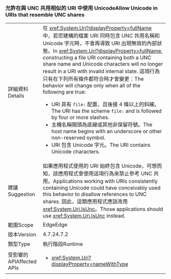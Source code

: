 ### <a name="allow-unicode-in-uris-that-resemble-unc-shares"></a><span data-ttu-id="08e2d-101">允許在與 UNC 共用相似的 URI 中使用 Unicode</span><span class="sxs-lookup"><span data-stu-id="08e2d-101">Allow Unicode in URIs that resemble UNC shares</span></span>

|   |   |
|---|---|
|<span data-ttu-id="08e2d-102">詳細資料</span><span class="sxs-lookup"><span data-stu-id="08e2d-102">Details</span></span>|<span data-ttu-id="08e2d-103">在 <xref:System.Uri?displayProperty=fullName> 中，若您建構的檔案 URI 同時包含 UNC 共用名稱和 Unicode 字元時，不會再導致 URI 出現無效的內部狀態。</span><span class="sxs-lookup"><span data-stu-id="08e2d-103">In <xref:System.Uri?displayProperty=fullName>, constructing a file URI containing both a UNC share name and Unicode characters will no longer result in a URI with invalid internal state.</span></span> <span data-ttu-id="08e2d-104">這項行為只有在下列所有條件都符合時才會變更：</span><span class="sxs-lookup"><span data-stu-id="08e2d-104">The behavior will change only when all of the following are true:</span></span><ul><li><span data-ttu-id="08e2d-105">URI 具有 <code>file:</code> 配置，且後接 4 條以上的斜線。</span><span class="sxs-lookup"><span data-stu-id="08e2d-105">The URI has the scheme <code>file:</code> and is followed by four or more slashes.</span></span></li><li><span data-ttu-id="08e2d-106">主機名稱開頭為底線或其他非保留符號。</span><span class="sxs-lookup"><span data-stu-id="08e2d-106">The host name begins with an underscore or other non-reserved symbol.</span></span></li><li><span data-ttu-id="08e2d-107">URI 包含 Unicode 字元。</span><span class="sxs-lookup"><span data-stu-id="08e2d-107">The URI contains Unicode characters.</span></span></li></ul>|
|<span data-ttu-id="08e2d-108">建議</span><span class="sxs-lookup"><span data-stu-id="08e2d-108">Suggestion</span></span>|<span data-ttu-id="08e2d-109">如果應用程式使用的 URI 始終包含 Unicode，可想而知，該應用程式會使用這項行為來禁止參考 UNC 共用。</span><span class="sxs-lookup"><span data-stu-id="08e2d-109">Applications working with URIs consistently containing Unicode could have conceivably used this behavior to disallow references to UNC shares.</span></span> <span data-ttu-id="08e2d-110">因此，這類應用程式應該改用 <xref:System.Uri.IsUnc>。</span><span class="sxs-lookup"><span data-stu-id="08e2d-110">Those applications should use <xref:System.Uri.IsUnc> instead.</span></span>|
|<span data-ttu-id="08e2d-111">範圍</span><span class="sxs-lookup"><span data-stu-id="08e2d-111">Scope</span></span>|<span data-ttu-id="08e2d-112">Edge</span><span class="sxs-lookup"><span data-stu-id="08e2d-112">Edge</span></span>|
|<span data-ttu-id="08e2d-113">版本</span><span class="sxs-lookup"><span data-stu-id="08e2d-113">Version</span></span>|<span data-ttu-id="08e2d-114">4.7.2</span><span class="sxs-lookup"><span data-stu-id="08e2d-114">4.7.2</span></span>|
|<span data-ttu-id="08e2d-115">類型</span><span class="sxs-lookup"><span data-stu-id="08e2d-115">Type</span></span>|<span data-ttu-id="08e2d-116">執行階段</span><span class="sxs-lookup"><span data-stu-id="08e2d-116">Runtime</span></span>|
|<span data-ttu-id="08e2d-117">受影響的 API</span><span class="sxs-lookup"><span data-stu-id="08e2d-117">Affected APIs</span></span>|<ul><li><xref:System.Uri?displayProperty=nameWithType></li></ul>|

